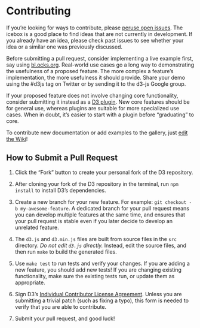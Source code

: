# Contributing

If you’re looking for ways to contribute, please [peruse open issues](https://github.com/mbostock/d3/issues?milestone=&page=1&state=open). The icebox is a good place to find ideas that are not currently in development. If you already have an idea, please check past issues to see whether your idea or a similar one was previously discussed.

Before submitting a pull request, consider implementing a live example first, say using [bl.ocks.org](http://bl.ocks.org). Real-world use cases go a long way to demonstrating the usefulness of a proposed feature. The more complex a feature’s implementation, the more usefulness it should provide. Share your demo using the #d3js tag on Twitter or by sending it to the d3-js Google group.

If your proposed feature does not involve changing core functionality, consider submitting it instead as a [D3 plugin](https://github.com/d3/d3-plugins). New core features should be for general use, whereas plugins are suitable for more specialized use cases. When in doubt, it’s easier to start with a plugin before “graduating” to core.

To contribute new documentation or add examples to the gallery, just [edit the Wiki](https://github.com/mbostock/d3/wiki)!

## How to Submit a Pull Request

1. Click the “Fork” button to create your personal fork of the D3 repository.

2. After cloning your fork of the D3 repository in the terminal, run `npm install` to install D3’s dependencies.

3. Create a new branch for your new feature. For example: `git checkout -b my-awesome-feature`. A dedicated branch for your pull request means you can develop multiple features at the same time, and ensures that your pull request is stable even if you later decide to develop an unrelated feature.

4. The `d3.js` and `d3.min.js` files are built from source files in the `src` directory. _Do not edit `d3.js` directly._ Instead, edit the source files, and then run `make` to build the generated files.

5. Use `make test` to run tests and verify your changes. If you are adding a new feature, you should add new tests! If you are changing existing functionality, make sure the existing tests run, or update them as appropriate.

6. Sign D3’s [Individual Contributor License Agreement](https://docs.google.com/forms/d/1CzjdBKtDuA8WeuFJinadx956xLQ4Xriv7-oDvXnZMaI/viewform). Unless you are submitting a trivial patch (such as fixing a typo), this form is needed to verify that you are able to contribute.

7. Submit your pull request, and good luck!
